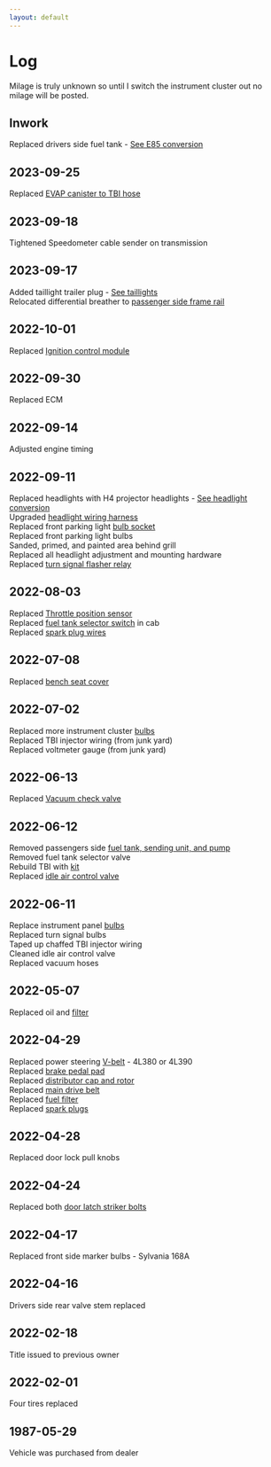 ```yaml
---
layout: default
---
```


# Log
Milage is truly unknown so until I switch the instrument cluster out no milage will be posted.

## Inwork
Replaced drivers side fuel tank - [See E85 conversion](./fuel/e85_conversion.md)

## 2023-09-25
Replaced [EVAP canister to TBI hose](https://photos.app.goo.gl/yWpWYQ8o5DvPtBhK8)

## 2023-09-18
Tightened Speedometer cable sender on transmission

## 2023-09-17
Added taillight trailer plug - [See taillights](./electrical/taillights.md) \
Relocated differential breather to [passenger side frame rail](https://photos.app.goo.gl/xTvtGVBc4PjxdTyr6)

## 2022-10-01
Replaced [Ignition control module](https://www.autozone.com/ignition-tune-up-and-routine-maintenance/ignition-control-module/p/duralast-ignition-control-module-dr140/84780_0_0)

## 2022-09-30
Replaced ECM

## 2022-09-14
Adjusted engine timing

## 2022-09-11
Replaced headlights with H4 projector headlights - [See headlight conversion](./electrical/headlights.md) \
Upgraded [headlight wiring harness](https://a.co/d/etDmUZn) \
Replaced front parking light [bulb socket](https://www.lmctruck.com/1973-87-chevy-gmc/cc-1983-88-parklight-models-with-dual-headlights) \
Replaced front parking light bulbs \
Sanded, primed, and painted area behind grill \
Replaced all headlight adjustment and mounting hardware \
Replaced [turn signal flasher relay](https://a.co/d/fckirkd)

## 2022-08-03
Replaced [Throttle position sensor](https://www.rockauto.com/en/moreinfo.php?pk=41472&cc=1386008&pt=5136) \
Replaced [fuel tank selector switch](https://www.rockauto.com/en/moreinfo.php?pk=98247&cc=1386008&pt=4440) in cab \
Replaced [spark plug wires](https://www.rockauto.com/en/moreinfo.php?pk=1140063&cc=1386008&pt=7224)

## 2022-07-08
Replaced [bench seat cover](https://www.napaonline.com/en/p/BK_7303814)

## 2022-07-02
Replaced more instrument cluster [bulbs](https://a.co/d/4gaJHx4) \
Replaced TBI injector wiring (from junk yard) \
Replaced voltmeter gauge (from junk yard)

## 2022-06-13
Replaced [Vacuum check valve](https://a.co/d/1TqsnSj)

## 2022-06-12
Removed passengers side [fuel tank, sending unit, and pump](https://photos.app.goo.gl/5rYzHwz2nTyQMixs8) \
Removed fuel tank selector valve \
Rebuild TBI with [kit](https://a.co/d/9liQrgk) \
Replaced [idle air control valve](https://a.co/d/9XdEwWR)

## 2022-06-11
Replace instrument panel [bulbs](https://a.co/d/4gaJHx4) \
Replaced turn signal bulbs \
Taped up chaffed TBI injector wiring \
Cleaned idle air control valve \
Replaced vacuum hoses

## 2022-05-07
Replaced oil and [filter](https://a.co/d/d7GPe0K)

## 2022-04-29
Replaced power steering [V-belt](https://www.autozone.com/cooling-heating-and-climate-control/belt/p/duralast-belt-17395/304832_0_0?) - 4L380 or 4L390 \
Replaced [brake pedal pad](https://a.co/d/ijsLLLK) \
Replaced [distributor cap and rotor](https://a.co/d/fkLiqbh) \
Replaced [main drive belt](https://www.rockauto.com/en/moreinfo.php?pk=347364&cc=1386008&pt=8900) \
Replaced [fuel filter](https://a.co/d/816LHqZ) \
Replaced [spark plugs](https://www.rockauto.com/en/moreinfo.php?pk=55216&cc=1386008&pt=7212)

## 2022-04-28
Replaced door lock pull knobs

## 2022-04-24
Replaced both [door latch striker bolts](https://a.co/d/f1u2JLR)

## 2022-04-17
Replaced front side marker bulbs - Sylvania 168A

## 2022-04-16
Drivers side rear valve stem replaced

## 2022-02-18
Title issued to previous owner

## 2022-02-01
Four tires replaced

## 1987-05-29
Vehicle was purchased from dealer